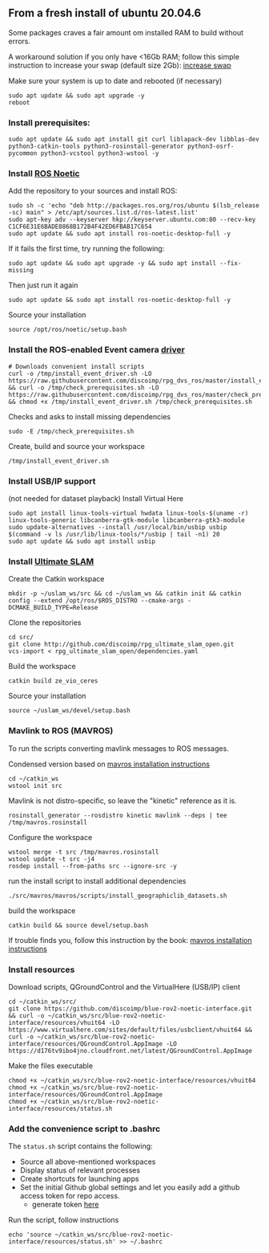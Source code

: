 ## From a fresh install of ubuntu 20.04.6

Some packages craves a fair amount om installed RAM to build without errors.

A workaround solution if you only have <16Gb RAM; follow this simple instruction to increase your swap (default size 2Gb): [increase swap]( https://github.com/discoimp/ORB_SLAM3#02-create-a-new-swap-file-optional)

Make sure your system is up to date and rebooted (if necessary)
``` 
sudo apt update && sudo apt upgrade -y
reboot
```

### Install prerequisites:

```
sudo apt update && sudo apt install git curl liblapack-dev libblas-dev python3-catkin-tools python3-rosinstall-generator python3-osrf-pycommon python3-vcstool python3-wstool -y
```


### Install [ROS Noetic](http://wiki.ros.org/noetic/Installation/Debian)
Add the repository to your sources and install ROS:
```
sudo sh -c 'echo "deb http://packages.ros.org/ros/ubuntu $(lsb_release -sc) main" > /etc/apt/sources.list.d/ros-latest.list'
sudo apt-key adv --keyserver hkp://keyserver.ubuntu.com:80 --recv-key C1CF6E31E6BADE8868B172B4F42ED6FBAB17C654
sudo apt update && sudo apt install ros-noetic-desktop-full -y
```
If it fails the first time, try running the following:
```
sudo apt update && sudo apt upgrade -y && sudo apt install --fix-missing
```
Then just run it again
```
sudo apt update && sudo apt install ros-noetic-desktop-full -y
```

Source your installation
```
source /opt/ros/noetic/setup.bash
```

### Install the ROS-enabled Event camera [driver](https://github.com/discoimp/rpg_dvs_ros)
```
# Downloads convenient install scripts
curl -o /tmp/install_event_driver.sh -LO https://raw.githubusercontent.com/discoimp/rpg_dvs_ros/master/install_event_driver.sh && curl -o /tmp/check_prerequisites.sh -LO https://raw.githubusercontent.com/discoimp/rpg_dvs_ros/master/check_prerequisites.sh && chmod +x /tmp/install_event_driver.sh /tmp/check_prerequisites.sh
```

Checks and asks to install missing dependencies
```
sudo -E /tmp/check_prerequisites.sh
```

Create, build and source your workspace
```
/tmp/install_event_driver.sh
```


### Install USB/IP support
(not needed for dataset playback)
Install Virtual Here
```
sudo apt install linux-tools-virtual hwdata linux-tools-$(uname -r) linux-tools-generic libcanberra-gtk-module libcanberra-gtk3-module
sudo update-alternatives --install /usr/local/bin/usbip usbip $(command -v ls /usr/lib/linux-tools/*/usbip | tail -n1) 20
sudo apt update && sudo apt install usbip
```



### Install [Ultimate SLAM](https://github.com/discoimp/rpg_ultimate_slam_open/blob/main/docs/Installation-of-UltimateSLAM.md)
Create the Catkin workspace
```
mkdir -p ~/uslam_ws/src && cd ~/uslam_ws && catkin init && catkin config --extend /opt/ros/$ROS_DISTRO --cmake-args -DCMAKE_BUILD_TYPE=Release
```
Clone the repositories
```
cd src/
git clone http://github.com/discoimp/rpg_ultimate_slam_open.git
vcs-import < rpg_ultimate_slam_open/dependencies.yaml
```
Build the workspace
```
catkin build ze_vio_ceres
```
Source your installation
```
source ~/uslam_ws/devel/setup.bash
```

### Mavlink to ROS (MAVROS)
To run the scripts converting mavlink messages to ROS messages.

Condensed version based on [mavros installation instructions](https://github.com/mavlink/mavros/blob/master/mavros/README.md#installation)
```
cd ~/catkin_ws
wstool init src
```
Mavlink is not distro-specific, so leave the "kinetic" reference as it is.
```
rosinstall_generator --rosdistro kinetic mavlink --deps | tee /tmp/mavros.rosinstall
```
Configure the workspace
```
wstool merge -t src /tmp/mavros.rosinstall
wstool update -t src -j4
rosdep install --from-paths src --ignore-src -y
```
run the install script to install additional dependencies
```
./src/mavros/mavros/scripts/install_geographiclib_datasets.sh
```
build the workspace
```
catkin build && source devel/setup.bash
```

If trouble finds you, follow this instruction by the book:
[mavros installation instructions](https://github.com/mavlink/mavros/blob/master/mavros/README.md#installation)



### Install resources
Download scripts, QGroundControl and the VirtualHere (USB/IP) client

```
cd ~/catkin_ws/src/
git clone https://github.com/discoimp/blue-rov2-noetic-interface.git && curl -o ~/catkin_ws/src/blue-rov2-noetic-interface/resources/vhuit64 -LO https://www.virtualhere.com/sites/default/files/usbclient/vhuit64 && curl -o ~/catkin_ws/src/blue-rov2-noetic-interface/resources/QGroundControl.AppImage -LO https://d176tv9ibo4jno.cloudfront.net/latest/QGroundControl.AppImage
```
Make the files executable
```
chmod +x ~/catkin_ws/src/blue-rov2-noetic-interface/resources/vhuit64
chmod +x ~/catkin_ws/src/blue-rov2-noetic-interface/resources/QGroundControl.AppImage
chmod +x ~/catkin_ws/src/blue-rov2-noetic-interface/resources/status.sh
```

### Add the convenience script to .bashrc
The `status.sh` script contains the following:

- Source all above-mentioned workspaces
- Display status of relevant processes
- Create shortcuts for launching apps
- Set the initial Github global settings and let you easily add a github access token for repo access.
  - generate token [here](https://github.com/settings/tokens)

Run the script, follow instructions
```
echo 'source ~/catkin_ws/src/blue-rov2-noetic-interface/resources/status.sh' >> ~/.bashrc
```





